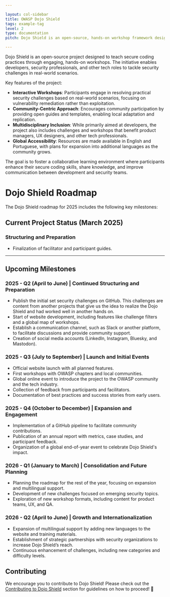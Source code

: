 ```yaml
---

layout: col-sidebar
title: OWASP Dojo Shield
tags: example-tag
level: 2
type: documentation
pitch: Dojo Shield is an open-source, hands-on workshop framework designed to teach secure coding practices through collaborative, real-world challenge solving.

---
```


Dojo Shield is an open-source project designed to teach secure coding practices through engaging, hands-on workshops. The initiative enables developers, security professionals, and other tech roles to tackle security challenges in real-world scenarios.

Key features of the project:
-	**Interactive Workshops**: Participants engage in resolving practical security challenges based on real-world scenarios, focusing on vulnerability remediation rather than exploitation.
-	**Community-Centric Approach**: Encourages community participation by providing open guides and templates, enabling local adaptation and replication.
-	**Multidisciplinary Inclusion**: While primarily aimed at developers, the project also includes challenges and workshops that benefit product managers, UX designers, and other tech professionals.
-	**Global Accessibility**: Resources are made available in English and Portuguese, with plans for expansion into additional languages as the community grows.

The goal is to foster a collaborative learning environment where participants enhance their secure coding skills, share knowledge, and improve communication between development and security teams.

# Dojo Shield Roadmap
The Dojo Shield roadmap for 2025 includes the following key milestones:

## Current Project Status (March 2025)
### **Structuring and Preparation**
- Finalization of facilitator and participant guides.

---

## Upcoming Milestones

### **2025 - Q2 (April to June) | Continued Structuring and Preparation**
- Publish the initial set security challenges on GitHub. This challenges are content from another projects that give us the idea to realize the Dojo Shield and had worked well in another hands on.
- Start of website development, including features like challenge filters and a global map of workshops.
- Establish a communication channel, such as Slack or another platform, to facilitate discussions and provide community support.
- Creation of social media accounts (LinkedIn, Instagram, Bluesky, and Mastodon).

### **2025 - Q3 (July to September) | Launch and Initial Events**
- Official website launch with all planned features.
- First workshops with OWASP chapters and local communities.
- Global online event to introduce the project to the OWASP community and the tech industry.
- Collection of feedback from participants and facilitators.
- Documentation of best practices and success stories from early users.

### **2025 - Q4 (October to December) | Expansion and Engagement**
- Implementation of a GitHub pipeline to facilitate community contributions.
- Publication of an annual report with metrics, case studies, and participant feedback.
- Organization of a global end-of-year event to celebrate Dojo Shield's impact.

### **2026 - Q1 (January to March) | Consolidation and Future Planning**
- Planning the roadmap for the rest of the year, focusing on expansion and multilingual support.
- Development of new challenges focused on emerging security topics.
- Exploration of new workshop formats, including content for product teams, UX, and QA.

### **2026 - Q2 (April to June) | Growth and Internationalization**
- Expansion of multilingual support by adding new languages to the website and training materials.
- Establishment of strategic partnerships with security organizations to increase Dojo Shield’s reach.
- Continuous enhancement of challenges, including new categories and difficulty levels.

## Contributing
We encourage you to contribute to  Dojo Shield! Please check out the [Contributing to Dojo Shield](/docs/CONTRIBUTING.md) section for guidelines on how to proceed! 🎉